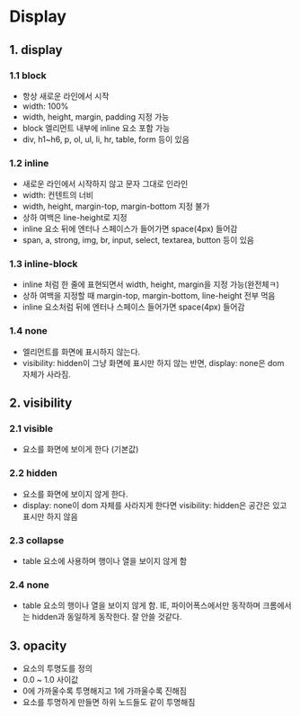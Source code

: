 # Display
## 1. display
>
### 1.1 block
* 항상 새로운 라인에서 시작
* width: 100%
* width, height, margin, padding 지정 가능
* block 엘리먼트 내부에 inline 요소 포함 가능
* div, h1~h6, p, ol, ul, li, hr, table, form 등이 있음
### 1.2 inline
* 새로운 라인에서 시작하지 않고 문자 그대로 인라인
* width: 컨텐트의 너비
* width, height, margin-top, margin-bottom 지정 불가
* 상하 여백은 line-height로 지정
* inline 요소 뒤에 엔터나 스페이스가 들어가면 space(4px) 들어감
* span, a, strong, img, br, input, select, textarea, button 등이 있음
### 1.3 inline-block
* inline 처럼 한 줄에 표현되면서 width, height, margin을 지정 가능(완전체ㅋ)
* 상하 여백을 지정할 때 margin-top, margin-bottom, line-height 전부 먹음
* inline 요소처럼 뒤에 엔터나 스페이스 들어가면 space(4px) 들어감
### 1.4 none
* 엘리먼트를 화면에 표시하지 않는다.
* visibility: hidden이 그냥 화면에 표시만 하지 않는 반면,
display: none은 dom 자체가 사라짐.

## 2. visibility
>
### 2.1 visible
* 요소를 화면에 보이게 한다 (기본값)
### 2.2 hidden
* 요소를 화면에 보이지 않게 한다.
* display: none이 dom 자체를 사라지게 한다면 visibility: hidden은 공간은 있고 표시만 하지 않음
### 2.3 collapse
* table 요소에 사용하며 행이나 열을 보이지 않게 함
### 2.4 none
* table 요소의 행이나 열을 보이지 않게 함. IE, 파이어폭스에서만 동작하며 크롬에서는 hidden과 동일하게 동작한다. 잘 안쓸 것같다.

## 3. opacity
>
* 요소의 투명도를 정의
* 0.0 ~ 1.0 사이값
* 0에 가까울수록 투명해지고 1에 가까울수록 진해짐
* 요소를 투명하게 만들면 하위 노드들도 같이 투명해짐